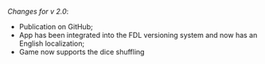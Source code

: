 _Changes for v 2.0_:
- Publication on GitHub;
- App has been integrated into the FDL versioning system and now has an English localization;
- Game now supports the dice shuffling
